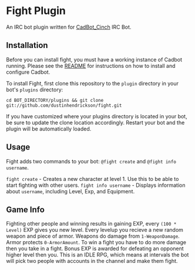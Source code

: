 # Fight Plugin

An IRC bot plugin written for [CadBot_Cinch](https://github.com/cadwallion/cadbot_cinch) IRC Bot. 

## Installation

Before you can install fight, you must have a working instance of Cadbot running.  Please see the [README](https://github.com/cadwallion/cadbot_cinch)
for instructions on how to install and configure Cadbot.

To install Fight, first clone this repository to the `plugin` directory in your bot's `plugins` directory:

```
cd BOT_DIRECTORY/plugins && git clone git://github.com/dustinhendrickson/fight.git 
```

If you have customized where your plugins directory is located in your bot, be sure to update the clone 
location accordingly. Restart your bot and the plugin will be automatically loaded.

## Usage

Fight adds two commands to your bot: `@fight create` and `@fight info username`.

`fight create` - Creates a new character at level 1.  Use this to be able to start fighting with other users.
`fight info username` - Displays information about `username`, including Level, Exp, and Equipment.

## Game Info

Fighting other people and winning results in gaining EXP, every `(100 * Level)` EXP gives you new level. Every 
levelup you recieve a new random weapon and piece of armor. Weapons do damage from `1-WeaponDamage`. Armor 
protects `0-ArmorAmount`. To win a fight you have to do more damage then you take in a fight. Bonus EXP 
is awarded for defeating an opponent higher level then you. This is an IDLE RPG, which means at 
intervals the bot will pick two people with accounts in the channel and make them fight.